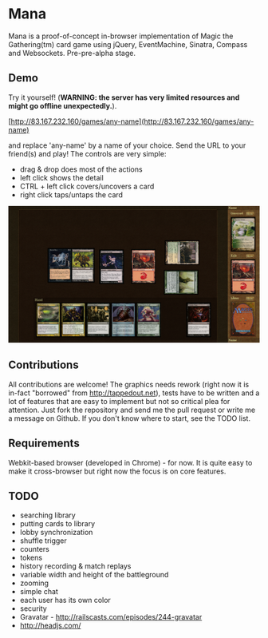# Mana

Mana is a proof-of-concept in-browser implementation of Magic the Gathering(tm) card game using jQuery, EventMachine, Sinatra, Compass and Websockets. Pre-pre-alpha stage.


## Demo

Try it yourself! (__WARNING: the server has very limited resources and might go offline unexpectedly.__).

[http://83.167.232.160/games/any-name](http://83.167.232.160/games/any-name)

and replace 'any-name' by a name of your choice. Send the URL to your friend(s) and play! The controls are very simple:

 - drag & drop does most of the actions
 - left click shows the detail
 - CTRL + left click covers/uncovers a card
 - right click taps/untaps the card

![Screenshot](https://github.com/HakubJozak/mana/raw/master/screenshots/1.png)

## Contributions

All contributions are welcome! The graphics needs rework (right now it is in-fact "borrowed" from http://tappedout.net), tests have to be written and a lot of features that are easy to implement but not so critical plea for attention. Just fork the repository and send me the pull request or write me a message on Github. If you don't know where to start, see the TODO list.

## Requirements

Webkit-based browser (developed in Chrome) - for now. It is quite easy to make it cross-browser but right now the focus is on core features.

## TODO

 - searching library
 - putting cards to library
 - lobby synchronization
 - shuffle trigger
 - counters
 - tokens
 - history recording & match replays
 - variable width and height of the battleground
 - zooming
 - simple chat
 - each user has its own color
 - security
 - Gravatar - http://railscasts.com/episodes/244-gravatar
 - http://headjs.com/




